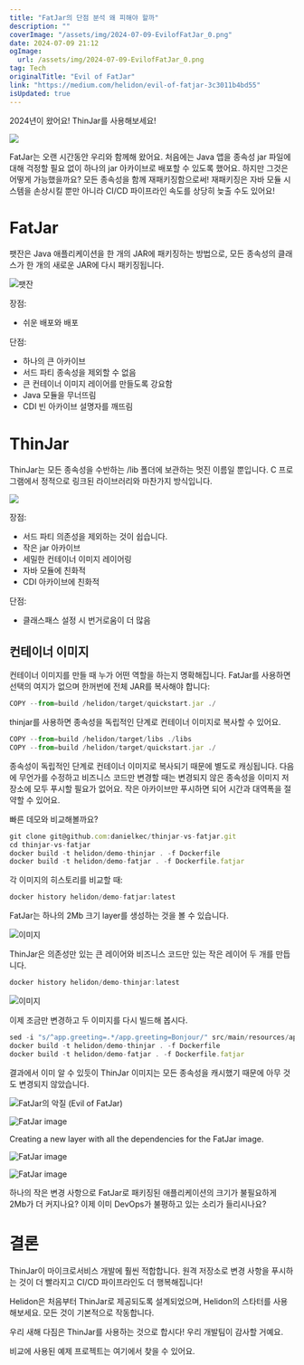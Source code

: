 ```yaml
---
title: "FatJar의 단점 분석 왜 피해야 할까"
description: ""
coverImage: "/assets/img/2024-07-09-EvilofFatJar_0.png"
date: 2024-07-09 21:12
ogImage: 
  url: /assets/img/2024-07-09-EvilofFatJar_0.png
tag: Tech
originalTitle: "Evil of FatJar"
link: "https://medium.com/helidon/evil-of-fatjar-3c3011b4bd55"
isUpdated: true
---
```





2024년이 왔어요! ThinJar를 사용해보세요!

<img src="/assets/img/2024-07-09-EvilofFatJar_0.png" />

FatJar는 오랜 시간동안 우리와 함께해 왔어요. 처음에는 Java 앱을 종속성 jar 파일에 대해 걱정할 필요 없이 하나의 jar 아카이브로 배포할 수 있도록 했어요. 하지만 그것은 어떻게 가능했을까요? 모든 종속성을 함께 재패키징함으로써! 재패키징은 자바 모듈 시스템을 손상시킬 뿐만 아니라 CI/CD 파이프라인 속도를 상당히 늦출 수도 있어요!

# FatJar

<div class="content-ad"></div>

팻잔은 Java 애플리케이션을 한 개의 JAR에 패키징하는 방법으로, 모든 종속성의 클래스가 한 개의 새로운 JAR에 다시 패키징됩니다.

![팻잔](/assets/img/2024-07-09-EvilofFatJar_1.png)

장점:

- 쉬운 배포와 배포

<div class="content-ad"></div>

단점:

- 하나의 큰 아카이브
- 서드 파티 종속성을 제외할 수 없음
- 큰 컨테이너 이미지 레이어를 만들도록 강요함
- Java 모듈을 무너뜨림
- CDI 빈 아카이브 설명자를 깨뜨림

# ThinJar

ThinJar는 모든 종속성을 수반하는 /lib 폴더에 보관하는 멋진 이름일 뿐입니다. C 프로그램에서 정적으로 링크된 라이브러리와 마찬가지 방식입니다.

<div class="content-ad"></div>

<img src="/assets/img/2024-07-09-EvilofFatJar_2.png" />

장점:

- 서드 파티 의존성을 제외하는 것이 쉽습니다.
- 작은 jar 아카이브
- 세밀한 컨테이너 이미지 레이어링
- 자바 모듈에 친화적
- CDI 아카이브에 친화적

단점:

<div class="content-ad"></div>

- 클래스패스 설정 시 번거로움이 더 많음

## 컨테이너 이미지

컨테이너 이미지를 만들 때 누가 어떤 역할을 하는지 명확해집니다. FatJar를 사용하면 선택의 여지가 없으며 한꺼번에 전체 JAR를 복사해야 합니다:

```js
COPY --from=build /helidon/target/quickstart.jar ./
```

<div class="content-ad"></div>

thinjar를 사용하면 종속성을 독립적인 단계로 컨테이너 이미지로 복사할 수 있어요.

```js
COPY --from=build /helidon/target/libs ./libs
COPY --from=build /helidon/target/quickstart.jar ./
```

종속성이 독립적인 단계로 컨테이너 이미지로 복사되기 때문에 별도로 캐싱됩니다. 다음에 무언가를 수정하고 비즈니스 코드만 변경할 때는 변경되지 않은 종속성을 이미지 저장소에 모두 푸시할 필요가 없어요. 작은 아카이브만 푸시하면 되어 시간과 대역폭을 절약할 수 있어요.

빠른 데모와 비교해볼까요?

<div class="content-ad"></div>

```js
git clone git@github.com:danielkec/thinjar-vs-fatjar.git
cd thinjar-vs-fatjar
docker build -t helidon/demo-thinjar . -f Dockerfile
docker build -t helidon/demo-fatjar . -f Dockerfile.fatjar
```

각 이미지의 히스토리를 비교할 때:

```js
docker history helidon/demo-fatjar:latest
```

FatJar는 하나의 2Mb 크기 layer를 생성하는 것을 볼 수 있습니다.

<div class="content-ad"></div>


![이미지](/assets/img/2024-07-09-EvilofFatJar_3.png)

ThinJar은 의존성만 있는 큰 레이어와 비즈니스 코드만 있는 작은 레이어 두 개를 만듭니다.

```js
docker history helidon/demo-thinjar:latest
```

![이미지](/assets/img/2024-07-09-EvilofFatJar_4.png)


<div class="content-ad"></div>

이제 조금만 변경하고 두 이미지를 다시 빌드해 봅시다.

```js
sed -i "s/^app.greeting=.*/app.greeting=Bonjour/" src/main/resources/application.properties
docker build -t helidon/demo-thinjar . -f Dockerfile
docker build -t helidon/demo-fatjar . -f Dockerfile.fatjar
```

결과에서 이미 알 수 있듯이 ThinJar 이미지는 모든 종속성을 캐시했기 때문에 아무 것도 변경되지 않았습니다.

![FatJar의 악질 (Evil of FatJar)](/assets/img/2024-07-09-EvilofFatJar_5.png)

<div class="content-ad"></div>


![FatJar image](/assets/img/2024-07-09-EvilofFatJar_6.png)

Creating a new layer with all the dependencies for the FatJar image.

![FatJar image](/assets/img/2024-07-09-EvilofFatJar_7.png)

![FatJar image](/assets/img/2024-07-09-EvilofFatJar_8.png)


<div class="content-ad"></div>

하나의 작은 변경 사항으로 FatJar로 패키징된 애플리케이션의 크기가 불필요하게 2Mb가 더 커지나요? 이제 이미 DevOps가 불평하고 있는 소리가 들리시나요?

# 결론

ThinJar이 마이크로서비스 개발에 훨씬 적합합니다. 원격 저장소로 변경 사항을 푸시하는 것이 더 빨라지고 CI/CD 파이프라인도 더 행복해집니다!

Helidon은 처음부터 ThinJar로 제공되도록 설계되었으며, Helidon의 스타터를 사용해보세요. 모든 것이 기본적으로 작동합니다.

<div class="content-ad"></div>

우리 새해 다짐은 ThinJar를 사용하는 것으로 합시다! 우리 개발팀이 감사할 거예요.

비교에 사용된 예제 프로젝트는 여기에서 찾을 수 있어요.